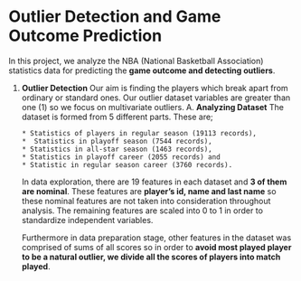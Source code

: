 # Outlier Detection and Game Outcome Prediction
 In this project, we analyze the NBA (National Basketball Association) statistics data for predicting the **game outcome and detecting outliers**.
 1. **Outlier Detection**
    Our aim is finding the players which break apart from ordinary or standard ones. Our outlier dataset variables are greater than one (1) so we focus on multivariate outliers.
    A. **Analyzing Dataset**
    The dataset is formed from 5 different parts. These are;
    
        * Statistics of players in regular season (19113 records), 
        *  Statistics in playoff season (7544 records), 
        * Statistics in all-star season (1463 records), 
        * Statistics in playoff career (2055 records) and 
        * Statistic in regular season career (3760 records).
        
    In data exploration, there are 19 features in each dataset and **3 of them are nominal**. These features are **player’s id, name and last name** so these nominal features are not taken into consideration throughout analysis. The remaining features are scaled into 0 to 1 in order to standardize independent variables. 
    
     Furthermore in data preparation stage, other features in the dataset was comprised of sums of all scores so in order to **avoid  most  played player to be a natural outlier, we divide all the scores of players into match played**.
